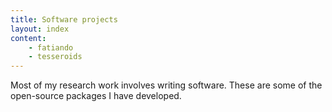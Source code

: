 ```yaml
---
title: Software projects
layout: index
content:
    - fatiando
    - tesseroids
---
```


Most of my research work involves writing software. These are some of the
open-source packages I have developed.
